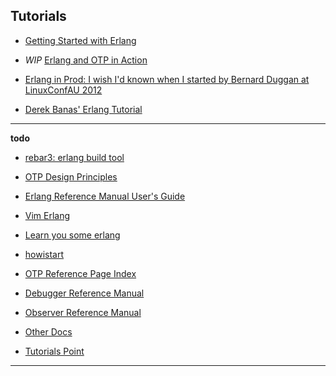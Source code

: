 
## Tutorials

* [Getting Started with Erlang](./getting-started-with-erlang/README.md)

* _WIP_ [Erlang and OTP in Action](./erlang-and-otp-in-action/README.md)

* [Erlang in Prod: I wish I'd known when I started by Bernard Duggan at LinuxConfAU 2012](./bernard-duggan--erlang-in-prod-i-wish-i-had-when-started.md)

* [Derek Banas' Erlang Tutorial](./derek-banas.erlang-tutorial/README.md)

---

**todo**

* [rebar3: erlang build tool](https://github.com/erlang/rebar3)

* [OTP Design Principles](http://erlang.org/doc/design_principles/des_princ.html)

* [Erlang Reference Manual User's Guide](http://erlang.org/doc/reference_manual/users_guide.html)

* [Vim Erlang](https://github.com/vim-erlang)

* [Learn you some erlang](https://learnyousomeerlang.com/introduction)

* [howistart](http://howistart.org/posts/erlang/1/)

* [OTP Reference Page Index](http://erlang.org/doc/man_index.html)

* [Debugger Reference Manual](http://erlang.org/doc/apps/debugger/index.html)

* [Observer Reference Manual](http://erlang.org/doc/apps/observer/index.html)

* [Other Docs](http://erlang.org/doc/)

* [Tutorials Point](https://www.tutorialspoint.com/erlang/erlang_otp.htm)

---
